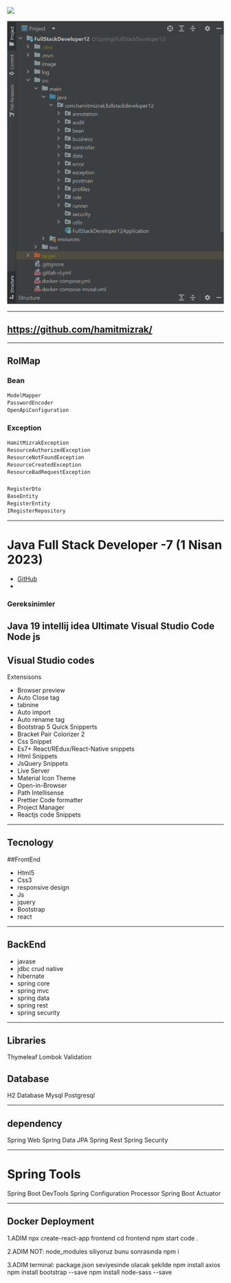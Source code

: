 ![](https://komarev.com/ghpvc/?username=hamitmizrak)

![readme](./image/readme.png)
 
---
https://github.com/hamitmizrak/
---


---
## RolMap

### Bean
```sh
ModelMapper
PasswordEncoder
OpenApiConfiguration
```

### Exception
```sh
HamitMizrakException
ResourceAuthorizedException
ResourceNotFoundException
ResourceCreatedException
ResourceBadRequestException
```

### 
```sh
RegisterDto
BaseEntity
RegisterEntity
IRegisterRepository
```


---
#  Java Full Stack Developer -7 (1 Nisan  2023)
* [GitHub](https://github.com/hamitmizrak/Turgut_Ozal_University_JavaTutorialsCommonData)
*
### Gereksinimler
Java 19
intellij idea Ultimate
Visual Studio Code
Node js
---

## Visual Studio codes
Extensisons
- Browser preview
- Auto Close tag
- tabnine
- Auto import
- Auto rename tag
- Bootstrap 5 Quick Snipperts
- Bracket Pair Colorizer 2
- Css Snippet
- Es7+ React/REdux/React-Native snippets
- Html Snippets
- JsQuery Snippets
- Live Server
- Material Icon Theme
- Open-in-Browser
- Path Intellisense
- Prettier Code formatter
- Project Manager
- Reactjs code Snippets
---

## Tecnology
##FrontEnd
- Html5
- Css3
- responsive design
- Js
- jquery
- Bootstrap
- react


---

## BackEnd
* javase
* jdbc crud native
* hibernate
* spring core
* spring mvc
* spring data
* spring rest
* spring security

---

## Libraries
Thymeleaf
Lombok
Validation

## Database
H2 Database
Mysql
Postgresql

---
## dependency
Spring Web
Spring Data JPA
Spring Rest
Spring Security

---
# Spring Tools
Spring Boot DevTools
Spring Configuration Processor
Spring Boot Actuator

---

## Docker Deployment

1.ADIM
npx create-react-app frontend
cd frontend
npm start
code .

2.ADIM
NOT: node_modules siliyoruz bunu sonrasında
npm i

3.ADIM
terminal: package.json seviyesinde olacak şekilde
npm install axios
npm install bootstrap --save
npm install node-sass --save


